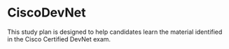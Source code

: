 # CiscoDevNet
This study plan is designed to help candidates learn the material identified in the  Cisco Certified DevNet exam.
